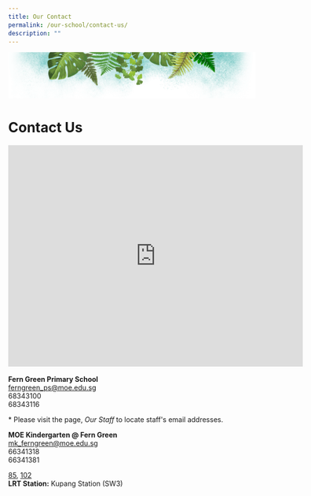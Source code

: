 ```yaml
---
title: Our Contact
permalink: /our-school/contact-us/
description: ""
---
```

![](/images/Banner.png)


# **Contact Us**

<iframe loading="lazy" allowfullscreen="" style="border:0;" height="450" width="600" src="https://www.google.com/maps/embed?pb=!1m18!1m12!1m3!1d3988.631514876111!2d103.87767501475402!3d1.3975314989807455!2m3!1f0!2f0!3f0!3m2!1i1024!2i768!4f13.1!3m3!1m2!1s0x31da166566b2ae7d%3A0xdba4d363ef6aba18!2sFern%20Green%20Primary%20School!5e0!3m2!1sen!2ssg!4v1677046201536!5m2!1sen!2ssg"></iframe>


<b>Fern Green Primary School</b> <br>
[ferngreen\_ps@moe.edu.sg](mailto:ferngreen_ps@moe.edu.sg)   
68343100  
68343116

\* Please visit the page, <i>Our Staff</i> to locate staff's email addresses.


<b>MOE Kindergarten @ Fern Green</b>  
[mk\_ferngreen@moe.edu.sg](mailto:mk_ferngreen@moe.edu.sg)  
66341318  
66341381  
  
[85](https://busrouter.sg/#/services/85), [102](https://busrouter.sg/#/services/102)  
<b>LRT Station:</b> Kupang Station (SW3)